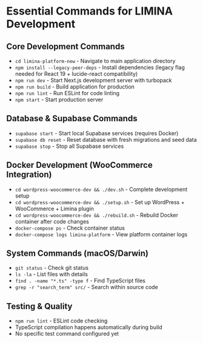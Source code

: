 # Essential Commands for LIMINA Development

## Core Development Commands
- `cd limina-platform-new` - Navigate to main application directory
- `npm install --legacy-peer-deps` - Install dependencies (legacy flag needed for React 19 + lucide-react compatibility)
- `npm run dev` - Start Next.js development server with turbopack
- `npm run build` - Build application for production
- `npm run lint` - Run ESLint for code linting
- `npm start` - Start production server

## Database & Supabase Commands
- `supabase start` - Start local Supabase services (requires Docker)
- `supabase db reset` - Reset database with fresh migrations and seed data
- `supabase stop` - Stop all Supabase services

## Docker Development (WooCommerce Integration)
- `cd wordpress-woocommerce-dev && ./dev.sh` - Complete development setup
- `cd wordpress-woocommerce-dev && ./setup.sh` - Set up WordPress + WooCommerce + Limina plugin
- `cd wordpress-woocommerce-dev && ./rebuild.sh` - Rebuild Docker container after code changes
- `docker-compose ps` - Check container status
- `docker-compose logs limina-platform` - View platform container logs

## System Commands (macOS/Darwin)
- `git status` - Check git status
- `ls -la` - List files with details
- `find . -name "*.ts" -type f` - Find TypeScript files
- `grep -r "search_term" src/` - Search within source code

## Testing & Quality
- `npm run lint` - ESLint code checking
- TypeScript compilation happens automatically during build
- No specific test command configured yet